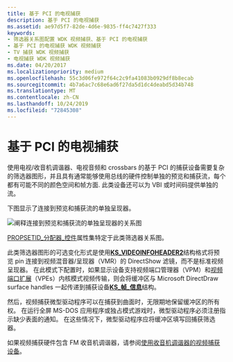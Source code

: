 ```yaml
---
title: 基于 PCI 的电视捕获
description: 基于 PCI 的电视捕获
ms.assetid: ae97d5f7-82de-4d6e-9835-ff4c7427f333
keywords:
- 筛选器关系图配置 WDK 视频捕获、基于 PCI 的电视捕获
- 基于 PCI 的电视捕获 WDK 视频捕获
- TV 捕获 WDK 视频捕获
- 电视捕获 WDK 视频捕获
ms.date: 04/20/2017
ms.localizationpriority: medium
ms.openlocfilehash: 55c3d06fe972f64c2c9fa41083b0929df8b8ecab
ms.sourcegitcommit: 4b7a6ac7c68e6ad6f27da5d1dc4deabd5d34b748
ms.translationtype: MT
ms.contentlocale: zh-CN
ms.lasthandoff: 10/24/2019
ms.locfileid: "72845308"
---
```

# <a name="pci-based-tv-capture"></a>基于 PCI 的电视捕获


使用电视/收音机调谐器、电视音频和 crossbars 的基于 PCI 的捕获设备需要复杂的筛选器图形，并且具有通常能够使用总线的硬件控制单独的预览和捕获流，每个都有可能不同的颜色空间和帧方面. 此类设备还可以为 VBI 或时间码提供单独的流。

下图显示了连接到预览和捕获流的单独呈现器。

![阐释连接到预览和捕获流的单独呈现器的关系图](images/pci-tvtuner.gif)

[PROPSETID\_分配器\_控件](https://docs.microsoft.com/windows-hardware/drivers/stream/propsetid-allocator-control)属性集特定于此类筛选器关系图。

此类筛选器图形的可选变化形式是使用[**KS\_VIDEOINFOHEADER2**](https://docs.microsoft.com/windows-hardware/drivers/ddi/ksmedia/ns-ksmedia-tagks_videoinfoheader2)结构格式将预览 pin 连接到视频混音器/呈现器（VMR）的 DirectShow 滤镜，而不是标准视频呈现器。 在此模式下配置时，如果显示设备支持视频端口管理器（VPM）和[视频端口扩展](video-port-based-capture.md)（VPEs）内核模式视频传输，则会将缓冲区与 Microsoft DirectDraw surface handles 一起传递到捕获设备[**KS\_帧\_信息**](https://docs.microsoft.com/windows-hardware/drivers/ddi/ksmedia/ns-ksmedia-tagks_frame_info)结构。

然后，视频捕获微型驱动程序可以在捕获到曲面时，无限期地保留缓冲区的所有权。 在运行全屏 MS-DOS 应用程序或独占模式游戏时，微型驱动程序必须注册指示缺少表面的通知。 在这些情况下，微型驱动程序应将缓冲区填写回捕获筛选器。

如果视频捕获硬件包含 FM 收音机调谐器，请参阅[使用收音机调谐器的视频捕获设备](video-capture-devices-with-radio-tuners.md)。

 

 




